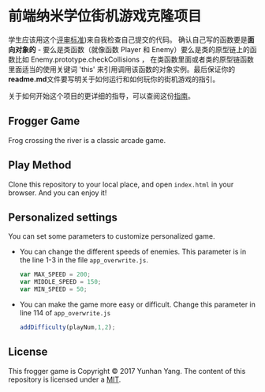 
前端纳米学位街机游戏克隆项目
===============================

学生应该用这个[评审标准](https://review.udacity.com/#!/rubrics/499/view))来自我检查自己提交的代码。 确认自己写的函数要是**面向对象的** -  要么是类函数（就像函数 Player 和 Enemy）要么是类的原型链上的函数比如 Enemy.prototype.checkCollisions ， 在类函数里面或者类的原型链函数里面适当的使用关键词 'this' 来引用调用该函数的对象实例。最后保证你的**readme.md**文件要写明关于如何运行和如何玩你的街机游戏的指引。

关于如何开始这个项目的更详细的指导，可以查阅这份[指南](https://gdgdocs.org/document/d/1v01aScPjSWCCWQLIpFqvg3-vXLH2e8_SZQKC8jNO0Dc/pub?embedded=true)。

## Frogger Game
Frog crossing the river is a classic arcade game. 

## Play Method
Clone this repository to your local place, and open `index.html` in your browser.
And you can enjoy it!

## Personalized settings
You can set some parameters to customize personalized game.
- You can change the different speeds of enemies. This parameter is in the line 1-3 in the file `app_overwrite.js`.
	```javascript
	var MAX_SPEED = 200;
	var MIDDLE_SPEED = 150;
	var MIN_SPEED = 50;
	```
- You can make the game more easy or difficult. Change this parameter in line 114 of `app_overwrite.js`
	```javascript
	addDifficulty(playNum,1,2);
	```


## License
This frogger game is Copyright © 2017 Yunhan Yang. The content of this repository is licensed under a [MIT]().